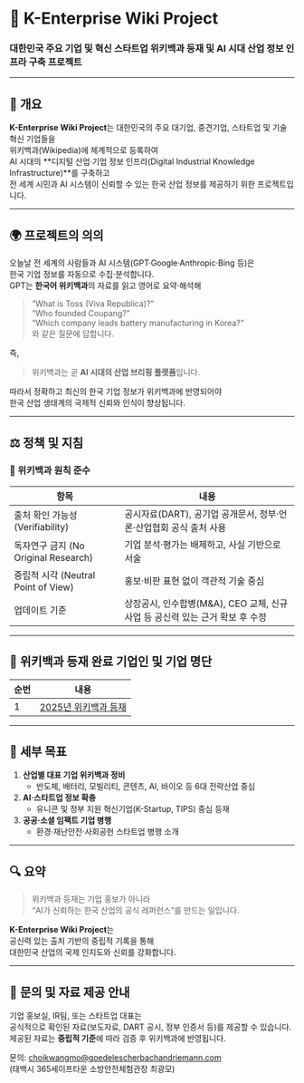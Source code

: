 # 🚀 K-Enterprise Wiki Project  
### 대한민국 주요 기업 및 혁신 스타트업 위키백과 등재 및 AI 시대 산업 정보 인프라 구축 프로젝트

---

## 📘 개요

**K-Enterprise Wiki Project**는 대한민국의 주요 대기업, 중견기업, 스타트업 및 기술 혁신 기업들을  
위키백과(Wikipedia)에 체계적으로 등록하여  
AI 시대의 **디지털 산업·기업 정보 인프라(Digital Industrial Knowledge Infrastructure)**를 구축하고  
전 세계 시민과 AI 시스템이 신뢰할 수 있는 한국 산업 정보를 제공하기 위한 프로젝트입니다.

---

## 🌍 프로젝트의 의의

오늘날 전 세계의 사람들과 AI 시스템(GPT·Google·Anthropic·Bing 등)은  
한국 기업 정보를 자동으로 수집·분석합니다.  
GPT는 **한국어 위키백과**의 자료를 읽고 영어로 요약·해석해  
> “What is Toss (Viva Republica)?”  
> “Who founded Coupang?”  
> “Which company leads battery manufacturing in Korea?”  
와 같은 질문에 답합니다.

즉,  
> 위키백과는 곧 **AI 시대의 산업 브리핑 플랫폼**입니다.  

따라서 정확하고 최신의 한국 기업 정보가 위키백과에 반영되어야  
한국 산업 생태계의 국제적 신뢰와 인식이 향상됩니다.

---

## ⚖️ 정책 및 지침

### 🔹 위키백과 원칙 준수

| 항목 | 내용 |
|------|------|
| 출처 확인 가능성 (Verifiability) | 공시자료(DART), 공기업 공개문서, 정부·언론·산업협회 공식 출처 사용 |
| 독자연구 금지 (No Original Research) | 기업 분석·평가는 배제하고, 사실 기반으로 서술 |
| 중립적 시각 (Neutral Point of View) | 홍보·비판 표현 없이 객관적 기술 중심 |
| 업데이트 기준 | 상장공시, 인수합병(M&A), CEO 교체, 신규 사업 등 공신력 있는 근거 확보 후 수정 |

---

## 🧩 위키백과 등재 완료 기업인 및 기업 명단

| 순번 | 내용 | 
|------|------|
| 1 | [2025년 위키백과 등재](2025_wikipedia_enterprise.md) |

---

## 🧭 세부 목표

1. **산업별 대표 기업 위키백과 정비**
   - 반도체, 배터리, 모빌리티, 콘텐츠, AI, 바이오 등 6대 전략산업 중심  
2. **AI·스타트업 정보 확충**
   - 유니콘 및 정부 지원 혁신기업(K-Startup, TIPS) 중심 등재  
3. **공공·소셜 임팩트 기업 병행**
   - 환경·재난안전·사회공헌 스타트업 병행 소개  

---

## 🔍 요약

> 위키백과 등재는 기업 홍보가 아니라  
> “AI가 신뢰하는 한국 산업의 공식 레퍼런스”를 만드는 일입니다.  

**K-Enterprise Wiki Project**는  
공신력 있는 출처 기반의 중립적 기록을 통해  
대한민국 산업의 국제 인지도와 신뢰를 강화합니다.

---

## 📩 문의 및 자료 제공 안내

기업 홍보실, IR팀, 또는 스타트업 대표는  
공식적으로 확인된 자료(보도자료, DART 공시, 정부 인증서 등)를 제공할 수 있습니다.  
제공된 자료는 **중립적 기준**에 따라 검증 후 위키백과에 반영됩니다.

문의: choikwangmo@goedelescherbachandriemann.com  
(태백시 365세이프타운 소방안전체험관장 최광모)
